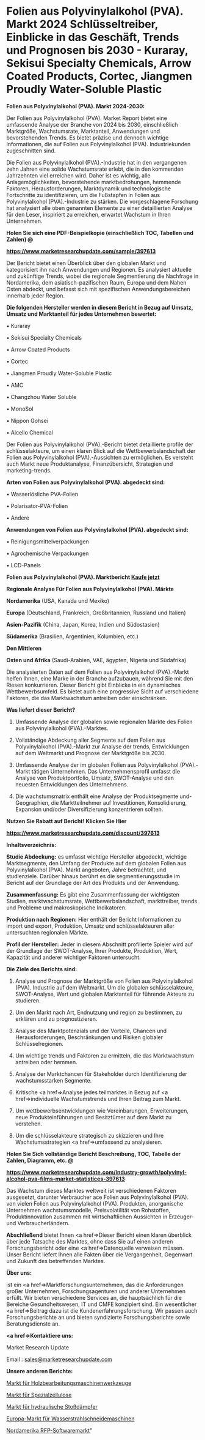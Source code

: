# Folien aus Polyvinylalkohol (PVA). Markt 2024 Schlüsseltreiber, Einblicke in das Geschäft, Trends und Prognosen bis 2030 - Kuraray, Sekisui Specialty Chemicals, Arrow Coated Products, Cortec, Jiangmen Proudly Water-Soluble Plastic

<strong>Folien aus Polyvinylalkohol (PVA). Markt 2024-2030:</strong>

Der Folien aus Polyvinylalkohol (PVA). Market Report bietet eine umfassende Analyse der Branche von 2024 bis 2030, einschließlich Marktgröße, Wachstumsrate, Marktanteil, Anwendungen und bevorstehenden Trends. Es bietet präzise und dennoch wichtige Informationen, die auf Folien aus Polyvinylalkohol (PVA). Industriekunden zugeschnitten sind.

Die Folien aus Polyvinylalkohol (PVA).-Industrie hat in den vergangenen zehn Jahren eine solide Wachstumsrate erlebt, die in den kommenden Jahrzehnten viel erreichen wird. Daher ist es wichtig, alle Anlagemöglichkeiten, bevorstehende marktbedrohungen, hemmende Faktoren, Herausforderungen, Marktdynamik und technologische Fortschritte zu identifizieren, um die Fußstapfen in Folien aus Polyvinylalkohol (PVA).-Industrie zu stärken. Die vorgeschlagene Forschung hat analysiert alle oben genannten Elemente zu einer detaillierten Analyse für den Leser, inspiriert zu erreichen, erwartet Wachstum in Ihren Unternehmen.



<strong>Holen Sie sich eine PDF-Beispielkopie (einschließlich TOC, Tabellen und Zahlen) @
</strong>

<strong><a href=https://www.marketresearchupdate.com/sample/397613>

<strong>https://www.marketresearchupdate.com/sample/397613</u></font></a></strong></strong>

Der Bericht bietet einen Überblick über den globalen Markt und kategorisiert ihn nach Anwendungen und Regionen. Es analysiert aktuelle und zukünftige Trends, wobei die regionale Segmentierung die Nachfrage in Nordamerika, dem asiatisch-pazifischen Raum, Europa und dem Nahen Osten abdeckt, und befasst sich mit spezifischen Anwendungsbereichen innerhalb jeder Region.



<strong>Die folgenden Hersteller werden in diesem Bericht in Bezug auf Umsatz, Umsatz und Marktanteil für jedes Unternehmen bewertet:</strong>

• Kuraray

• Sekisui Specialty Chemicals

• Arrow Coated Products

• Cortec

• Jiangmen Proudly Water-Soluble Plastic

• AMC

• Changzhou Water Soluble

• MonoSol

• Nippon Gohsei

• Aicello Chemical

Der Folien aus Polyvinylalkohol (PVA).-Bericht bietet detaillierte profile der schlüsselakteure, um einen klaren Blick auf die Wettbewerbslandschaft der Folien aus Polyvinylalkohol (PVA).-Aussichten zu ermöglichen. Es versteht auch Markt neue Produktanalyse, Finanzübersicht, Strategien und marketing-trends.



<strong>Arten von Folien aus Polyvinylalkohol (PVA). abgedeckt sind:</strong>

• Wasserlösliche PVA-Folien

• Polarisator-PVA-Folien

• Andere



<strong>Anwendungen von Folien aus Polyvinylalkohol (PVA). abgedeckt sind:</strong>

• Reinigungsmittelverpackungen

• Agrochemische Verpackungen

• LCD-Panels



<strong>Folien aus Polyvinylalkohol (PVA). Marktbericht <a href=https://www.marketresearchupdate.com/buynow/397613>Kaufe jetzt</a></strong>



<strong>Regionale Analyse Für Folien aus Polyvinylalkohol (PVA). Märkte</strong>



<strong>Nordamerika</strong> (USA, Kanada und Mexiko)



<strong>Europa</strong> (Deutschland, Frankreich, Großbritannien, Russland und Italien)



<strong>Asien-Pazifik</strong> (China, Japan, Korea, Indien und Südostasien)



<strong>Südamerika</strong> (Brasilien, Argentinien, Kolumbien, etc.)



<strong>Den Mittleren</strong> 

<strong>Osten und Afrika</strong> (Saudi-Arabien, VAE, ägypten, Nigeria und Südafrika)

Die analysierten Daten auf dem Folien aus Polyvinylalkohol (PVA).-Markt helfen Ihnen, eine Marke in der Branche aufzubauen, während Sie mit den Riesen konkurrieren. Dieser Bericht gibt Einblicke in ein dynamisches Wettbewerbsumfeld. Es bietet auch eine progressive Sicht auf verschiedene Faktoren, die das Marktwachstum antreiben oder einschränken.



<strong>Was liefert dieser Bericht?</strong>

1. Umfassende Analyse der globalen sowie regionalen Märkte des Folien aus Polyvinylalkohol (PVA).-Marktes.

2. Vollständige Abdeckung aller Segmente auf dem Folien aus Polyvinylalkohol (PVA).-Markt zur Analyse der trends, Entwicklungen auf dem Weltmarkt und Prognose der Marktgröße bis 2030.

3. Umfassende Analyse der im globalen Folien aus Polyvinylalkohol (PVA).-Markt tätigen Unternehmen. Das Unternehmensprofil umfasst die Analyse von Produktportfolio, Umsatz, SWOT-Analyse und den neuesten Entwicklungen des Unternehmens.

4. Die wachstumsmatrix enthält eine Analyse der Produktsegmente und-Geographien, die Marktteilnehmer auf Investitionen, Konsolidierung, Expansion und/oder Diversifizierung konzentrieren sollten.



<strong>Nutzen Sie Rabatt auf Bericht! Klicken Sie Hier
</strong>

<strong><a href=https://www.marketresearchupdate.com/discount/397613>https://www.marketresearchupdate.com/discount/397613</b></u></font></strong></a>



<strong>Inhaltsverzeichnis:</strong>



<strong>Studie Abdeckung:</strong> es umfasst wichtige Hersteller abgedeckt, wichtige Marktsegmente, den Umfang der Produkte auf dem globalen Folien aus Polyvinylalkohol (PVA). Markt angeboten, Jahre betrachtet, und studienziele. Darüber hinaus berührt es die segmentierungsstudie im Bericht auf der Grundlage der Art des Produkts und der Anwendung.



<strong>Zusammenfassung:</strong> Es gibt eine Zusammenfassung der wichtigsten Studien, marktwachstumsrate, Wettbewerbslandschaft, markttreiber, trends und Probleme und makroskopische Indikatoren.



<strong>Produktion nach Regionen:</strong> Hier enthält der Bericht Informationen zu import und export, Produktion, Umsatz und schlüsselakteuren aller untersuchten regionalen Märkte.



<strong>Profil der Hersteller:</strong> Jeder in diesem Abschnitt profilierte Spieler wird auf der Grundlage der SWOT-Analyse, Ihrer Produkte, Produktion, Wert, Kapazität und anderer wichtiger Faktoren untersucht.



<strong>Die Ziele des Berichts sind:</strong>

1) Analyse und Prognose der Marktgröße von Folien aus Polyvinylalkohol (PVA). Industrie auf dem Weltmarkt.
Um die globalen schlüsselakteure, SWOT-Analyse, Wert und globalen Marktanteil für führende Akteure zu studieren.

2) Um den Markt nach Art, Endnutzung und region zu bestimmen, zu erklären und zu prognostizieren.

3) Analyse des Marktpotenzials und der Vorteile, Chancen und Herausforderungen, Beschränkungen und Risiken globaler Schlüsselregionen.

4) Um wichtige trends und Faktoren zu ermitteln, die das Marktwachstum antreiben oder hemmen.

5) Analyse der Marktchancen für Stakeholder durch Identifizierung der wachstumsstarken Segmente.

6) Kritische <a href=>Analyse</a> jedes teilmarktes in Bezug auf <a href=>individuelle</a> Wachstumstrends und Ihren Beitrag zum Markt.

7) Um wettbewerbsentwicklungen wie Vereinbarungen, Erweiterungen, neue Produkteinführungen und Besitztümer auf dem Markt zu verstehen.

8) Um die schlüsselakteure strategisch zu skizzieren und Ihre Wachstumsstrategien <a href=>umfassend</a> zu analysieren.



<strong>Holen Sie Sich vollständige Bericht Beschreibung, TOC, Tabelle der Zahlen, Diagramm, etc. @ </strong>

<strong><a href=https://www.marketresearchupdate.com/industry-growth/polyvinyl-alcohol-pva-films-market-statistices-397613>https://www.marketresearchupdate.com/industry-growth/polyvinyl-alcohol-pva-films-market-statistices-397613</a></font></strong>

Das Wachstum dieses Marktes weltweit ist verschiedenen Faktoren ausgesetzt, darunter Verbraucher ace Folien aus Polyvinylalkohol (PVA). von vielen Folien aus Polyvinylalkohol (PVA). Produkten, anorganische Unternehmen wachstumsmodelle, Preisvolatilität von Rohstoffen, Produktinnovation zusammen mit wirtschaftlichen Aussichten in Erzeuger-und Verbraucherländern.



<strong>Abschließend</strong> bietet Ihnen <a href=>Dieser</a> Bericht einen klaren überblick über jede Tatsache des Marktes, ohne dass Sie auf einen anderen Forschungsbericht oder eine <a href=>Datenquelle</a> verweisen müssen. Unser Bericht liefert Ihnen alle Fakten über die Vergangenheit, Gegenwart und Zukunft des betreffenden Marktes.



<strong>Über uns:</strong>

 ist ein <a href=>Marktfors</a>chungsunternehmen, das die Anforderungen großer Unternehmen, Forschungsagenturen und anderer Unternehmen erfüllt. Wir bieten verschiedene Services an, die hauptsächlich für die Bereiche Gesundheitswesen, IT und CMFE konzipiert sind. Ein wesentlicher <a href=>Beitrag</a> dazu ist die Kundenerfahrungsforschung. Wir passen auch Forschungsberichte an und bieten syndizierte Forschungsberichte sowie Beratungsdienste an.



<strong><a href=>Kontaktiere uns:</a></strong>

Market Research Update

Email : sales@marketresearchupdate.com



<strong>Unsere anderen Berichte:</strong>

<a href=https://www.linkedin.com/pulse/woodworking-machinery-tools-market-expected>Markt für Holzbearbeitungsmaschinenwerkzeuge</a>

<a href=https://www.linkedin.com/pulse/specialty-cellulose-market-2023-remarking-enormous>Markt für Spezialzellulose</a>

<a href=https://www.linkedin.com/pulse/hydraulic-shock-absorbers-market-analysis-segment>Markt für hydraulische Stoßdämpfer</a>

<a href=https://www.linkedin.com/pulse/europe-water-jet-cutting-machine-market-2023>Europa-Markt für Wasserstrahlschneidemaschinen</a>

<a href=https://www.linkedin.com/pulse/north-america-rfp-software-market-2023-pointing-zmmrf/>Nordamerika RFP-Softwaremarkt</a>"
